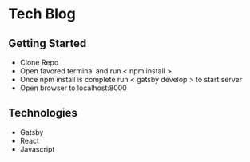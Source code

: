 # Tech Blog

## Getting Started
* Clone Repo
* Open favored terminal and run < npm install >
* Once npm install is complete run < gatsby develop > to start server
* Open browser to localhost:8000

## Technologies
* Gatsby
* React
* Javascript
